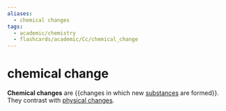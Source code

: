 ```yaml
---
aliases:
  - chemical changes
tags:
  - academic/chemistry
  - flashcards/academic/Cc/chemical_change
---
```


# chemical change

__Chemical changes__ are {{changes in which new [substances](chemical%20substance.md) are formed}}. They contrast with [physical changes](physical%20change.md). <!--SR:!2023-06-22,42,250-->

